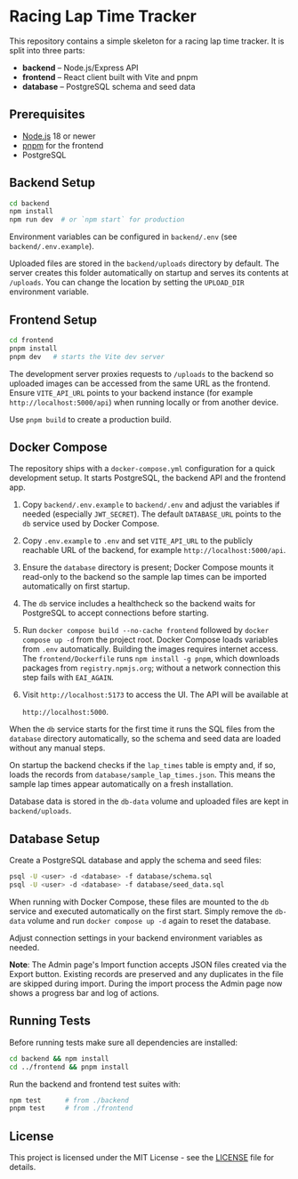 # Racing Lap Time Tracker

This repository contains a simple skeleton for a racing lap time tracker. It is split into three parts:

- **backend** – Node.js/Express API
- **frontend** – React client built with Vite and pnpm
- **database** – PostgreSQL schema and seed data

## Prerequisites

- [Node.js](https://nodejs.org/) 18 or newer
- [pnpm](https://pnpm.io/) for the frontend
- PostgreSQL

## Backend Setup

```bash
cd backend
npm install
npm run dev  # or `npm start` for production
```

Environment variables can be configured in `backend/.env` (see `backend/.env.example`).

Uploaded files are stored in the `backend/uploads` directory by default. The server
creates this folder automatically on startup and serves its contents at `/uploads`.
You can change the location by setting the `UPLOAD_DIR` environment variable.

## Frontend Setup

```bash
cd frontend
pnpm install
pnpm dev   # starts the Vite dev server
```

The development server proxies requests to `/uploads` to the backend so
uploaded images can be accessed from the same URL as the frontend. Ensure
`VITE_API_URL` points to your backend instance (for example
`http://localhost:5000/api`) when running locally or from another device.

Use `pnpm build` to create a production build.

## Docker Compose

The repository ships with a `docker-compose.yml` configuration for a quick
development setup. It starts PostgreSQL, the backend API and the frontend app.

1. Copy `backend/.env.example` to `backend/.env` and adjust the variables if
   needed (especially `JWT_SECRET`). The default `DATABASE_URL` points to the
   `db` service used by Docker Compose.
2. Copy `.env.example` to `.env` and set `VITE_API_URL` to the publicly
   reachable URL of the backend, for example `http://localhost:5000/api`.
3. Ensure the `database` directory is present; Docker Compose mounts it
   read-only to the backend so the sample lap times can be imported
   automatically on first startup.
4. The `db` service includes a healthcheck so the backend waits for PostgreSQL
   to accept connections before starting.
5. Run `docker compose build --no-cache frontend` followed by
   `docker compose up -d` from the project root. Docker Compose loads
   variables from `.env` automatically. Building the images requires
   internet access. The `frontend/Dockerfile` runs `npm install -g pnpm`, which
   downloads packages from `registry.npmjs.org`; without a network connection
   this step fails with `EAI_AGAIN`.
6. Visit `http://localhost:5173` to access the UI. The API will be available at

   `http://localhost:5000`.

When the `db` service starts for the first time it runs the SQL files from the
`database` directory automatically, so the schema and seed data are loaded
without any manual steps.

On startup the backend checks if the `lap_times` table is empty and, if so,
loads the records from `database/sample_lap_times.json`. This means the sample
lap times appear automatically on a fresh installation.

Database data is stored in the `db-data` volume and uploaded files are kept in
`backend/uploads`.

## Database Setup

Create a PostgreSQL database and apply the schema and seed files:

```bash
psql -U <user> -d <database> -f database/schema.sql
psql -U <user> -d <database> -f database/seed_data.sql
```

When running with Docker Compose, these files are mounted to the `db` service
and executed automatically on the first start. Simply remove the `db-data`
volume and run `docker compose up -d` again to reset the database.

Adjust connection settings in your backend environment variables as needed.

**Note**: The Admin page's Import function accepts JSON files created via the
Export button. Existing records are preserved and any duplicates in the file are
skipped during import.
During the import process the Admin page now shows a progress bar and log of actions.

## Running Tests

Before running tests make sure all dependencies are installed:

```bash
cd backend && npm install
cd ../frontend && pnpm install
```

Run the backend and frontend test suites with:

```bash
npm test      # from ./backend
pnpm test     # from ./frontend
```

## License

This project is licensed under the MIT License - see the [LICENSE](LICENSE) file for details.
